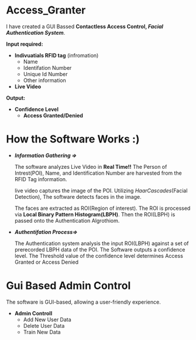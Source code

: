 # Access_Granter
I have created a GUI Bassed **Contactless Access Control, *Facial Authentication System***.

**Input required:** 
* **Indivuatials RFID tag** (infromation)
	* Name 
	* Identifation Number
	* Unique Id Number
	* Other information
*	**Live Video**

**Output:**
* **Confidence Level**
	* **Access Granted/Denied**

# **How the Software Works :)**

* ***Information Gathering =>***

	The software analyzes Live Video in **Real Time!!**
	The Person of Intrest(POI), Name, and Identification Number are harvested from the RFID Tag information.

	live video captures the image of the POI.
	Utilizing *HaarCascades*(Facial Detection), The software detects faces in the image.

	The faces are extracted as ROI(Region of interest). 
	The ROI is processed via **Local Binary Pattern Histogram(LBPH)**. Then the ROI(LBPH) is passed onto the Authentication Algrothiom.

* ***Authentifation Process=>***

	The Authentication system analysis the input ROI(LBPH) against a set of prerecorded  LBPH data of the POI. The Software outputs a confidence level. 
	The Threshold value of the confidence level determines Access Granted or Access Denied

# **Gui Based Admin Control**

The software is GUI-based, allowing a user-friendly experience.

* **Admin Controll**
	* Add New User Data 
	*	Delete User Data
	* Train New Data	
